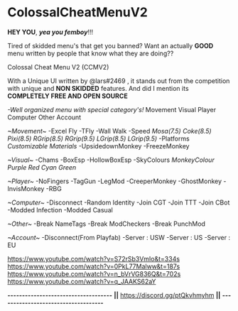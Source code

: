 # ColossalCheatMenuV2
**HEY YOU**, ***yea you femboy***!!!

Tired of skidded menu's that get you banned?
Want an actually **GOOD** menu written by people that know what they are doing??

**<Introducing>**
Colossal Cheat Menu V2 (CCMV2)

With a Unique UI written by @lars#2469 , it stands out from the competition with unique and **NON SKIDDED** features. And did I mention its **COMPLETELY FREE AND OPEN SOURCE**

**<Features>**
*-Well organized menu with special category's!*
Movement
Visual
Player
Computer
Other
Account

*~Movement~*
-Excel Fly
-TFly
-Wall Walk
-Speed
*Mosa(7.5)*
*Coke(8.5)*
*Pixi(8.5)*
*RGrip(8.5)*
*RGrip(9.5)*
*LGrip(8.5)*
*LGrip(9.5)*
-Platforms
*Customizable Materials*
-UpsidedownMonkey
-FreezeMonkey

*~Visual~*
-Chams
-BoxEsp
-HollowBoxEsp
-SkyColours
*MonkeyColour*
*Purple*
*Red*
*Cyan*
*Green*

*~Player~*
-NoFingers
-TagGun
-LegMod
-CreeperMonkey
-GhostMonkey
-InvisMonkey
-RBG

*~Computer~*
-Disconnect
-Random Identity
-Join CGT
-Join TTT
-Join CBot
-Modded Infection
-Modded Casual

*~Other~*
-Break NameTags
-Break ModCheckers
-Break PunchMod

*~Account~*
-Disconnect(From Playfab)
-Server : USW
-Server : US
-Server : EU

**<Videos CCMV2 was used in>**
<https://www.youtube.com/watch?v=S72rSb3VmIo&t=334s>
<https://www.youtube.com/watch?v=0PkL77Malww&t=187s>
<https://www.youtube.com/watch?v=n_bVrVG836Q&t=702s>
<https://www.youtube.com/watch?v=q_JAAKS62aY>

**------------------------------------**
**||** https://discord.gg/ptQkvhmyhm **||**
**------------------------------------**
